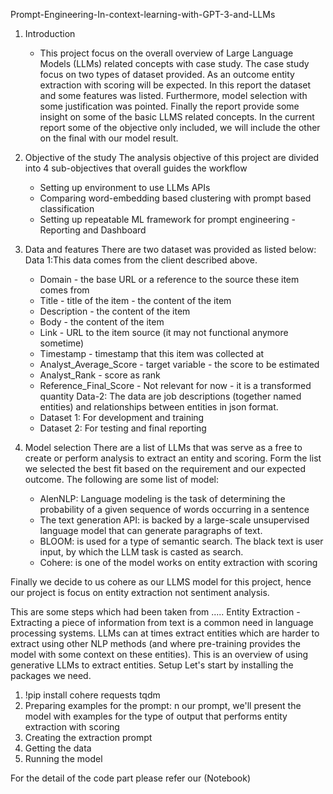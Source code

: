 Prompt-Engineering-In-context-learning-with-GPT-3-and-LLMs
1.	Introduction
     - This project focus on the overall overview of Large Language Models (LLMs) related concepts with case study. The case study focus on two types of dataset provided. As an outcome entity extraction with scoring will be expected. In this report the dataset and some features was listed. Furthermore, model selection with some justification was pointed. Finally the report provide some insight on some of the basic LLMS related concepts. In the current report some of the objective only included, we will include the other on the final with our model result.
2.	Objective of the study 
         The analysis objective of this project are divided into 4 sub-objectives that overall guides the workflow
       - Setting up environment to use LLMs APIs 
       - Comparing word-embedding based clustering with prompt based classification 
       - Setting up repeatable ML framework for prompt engineering - Reporting and Dashboard

3.	Data and features 
     There are two dataset was provided as listed below:
     Data 1:This data comes from the client described above.  
      - Domain - the base URL or a reference to the source these item comes from 
      - Title - title of the item - the content of the item
      -  Description - the content of the item
      -  Body - the content of the item
      -  Link - URL to the item source (it may not functional anymore sometime)
      -  Timestamp - timestamp that this item was collected at
      -  Analyst_Average_Score - target variable - the score to be estimated
      -  Analyst_Rank - score as rank
      -  Reference_Final_Score - Not relevant for now - it is a transformed quantity
Data-2: The data are job descriptions (together named entities) and relationships between entities in json format. 
      - Dataset 1: For development and training
      - Dataset 2: For testing and final reporting
4.	Model selection 
There are a list of LLMs that was serve as a free to create or perform analysis to extract an entity and scoring. Form the list we selected the best fit based on the requirement and our expected outcome. The following are some list of model:
      - AlenNLP: Language modeling is the task of determining the probability of a given sequence of words occurring in a sentence
      - The text generation API:  is backed by a large-scale unsupervised language model that can generate paragraphs of text. 
      - BLOOM: is used for a type of semantic search. The black text is user input, by which the LLM task is casted as search.
      - Cohere: is one of the model works on entity extraction with scoring
      
Finally we decide to us cohere as our LLMS model for this project, hence our project is focus on entity extraction not sentiment analysis. 

This are some steps which had been taken from .....
Entity Extraction
     - Extracting a piece of information from text is a common need in language processing systems. LLMs can at times extract entities which are harder to extract using other NLP methods (and where pre-training provides the model with some context on these entities). This is an overview of using generative LLMs to extract entities.
     Setup
Let's start by installing the packages we need.
1. !pip install cohere requests tqdm
2. Preparing examples for the prompt: n our prompt, we'll present the model with examples for the type of output that performs entity extraction with scoring  
3. Creating the extraction prompt
4. Getting the data
5. Running the model

For the detail of the code part please refer our (Notebook)
